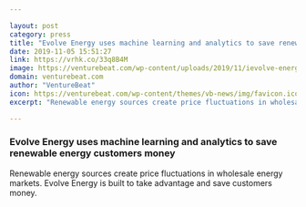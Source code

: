```yaml
---

layout: post
category: press
title: "Evolve Energy uses machine learning and analytics to save renewable energy customers money"
date: 2019-11-05 15:51:27
link: https://vrhk.co/33q8B4M
image: https://venturebeat.com/wp-content/uploads/2019/11/ievolve-energy-app-feature.jpg?w=1200&strip=all
domain: venturebeat.com
author: "VentureBeat"
icon: https://venturebeat.com/wp-content/themes/vb-news/img/favicon.ico
excerpt: "Renewable energy sources create price fluctuations in wholesale energy markets. Evolve Energy is built to take advantage and save customers money."

---
```


### Evolve Energy uses machine learning and analytics to save renewable energy customers money

Renewable energy sources create price fluctuations in wholesale energy markets. Evolve Energy is built to take advantage and save customers money.
